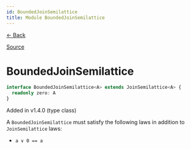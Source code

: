 ```yaml
---
id: BoundedJoinSemilattice
title: Module BoundedJoinSemilattice
---
```


[← Back](.)

[Source](https://github.com/gcanti/fp-ts/blob/master/src/BoundedJoinSemilattice.ts)

# BoundedJoinSemilattice

```ts
interface BoundedJoinSemilattice<A> extends JoinSemilattice<A> {
  readonly zero: A
}
```

Added in v1.4.0 (type class)

A `BoundedJoinSemilattice` must satisfy the following laws in addition to `JoinSemilattice` laws:

- `a ∨ 0 == a`
